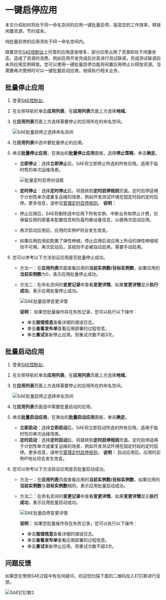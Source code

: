 # 一键启停应用

本文介绍如何将处于同一命名空间的应用一键批量启停，提高您的工作效率，释放闲置资源，节约成本。

待批量启停的应用须处于同一命名空间内。

随着您在[SAE控制台](https://sae.console.aliyun.com)上托管的应用逐渐增多，部分应用占用了资源却处于闲置状态，造成了资源的浪费。例如应用开发完成后对其进行测试联调，完成测试联调后未将应用实例释放。您可以使用一键批量启停功能将闲置应用停止以释放资源。当需要再次使用时可以一键批量启动应用，继续执行相关业务。

## 批量停止应用

1.  登录[SAE控制台](https://sae.console.aliyun.com)。

2.  在左侧导航栏单击**应用列表**，在**应用列表**页面上方选择**地域**。

3.  在**应用列表**页面上方选择需要停止的应用所在的命名空间。

    ![SAE批量启停之选择命名空间](https://static-aliyun-doc.oss-accelerate.aliyuncs.com/assets/img/zh-CN/3350975061/p68335.png)

4.  在**应用列表**中选中要批量停止的应用。

5.  单击**批量停止应用**，在弹出的**批量停止应用**面板，选择**停止策略**，单击**确定**。

    -   **立即停止**：选择**立即停止**后，SAE将立即停止所选的所有应用。适用于临时性的单次运维场景。

        ![批量定时启停对话框](https://static-aliyun-doc.oss-accelerate.aliyuncs.com/assets/img/zh-CN/3350975061/p184098.png)

    -   **定时停止**：选择**定时停止**后，将跳转到**定时启停规则**页面。定时启停适用于计划性单次或重复运维的场景，例如开发测试环境在固定时段的定时启停。更多信息，请参见[管理定时启停规则](/cn.zh-CN/应用管理/命名空间管理/管理定时启停规则.md)。
    **说明：**

    -   停止应用后，SAE将删除选中应用下所有实例、中断业务和停止计费，仅保留应用的原基本配置信息和负载均衡设备信息，以便再次启动应用。
    -   再次启动应用后，应用的实例IP将会发生改变。
    -   如果应用启用前配置了弹性伸缩，停止应用后该应用上所设的弹性伸缩规则不可用。再次启动后，该规则不会被自动启用，需要手动启用。
6.  您可以参考以下方法验证应用是否批量停止成功。

    -   方法一：在**应用列表**页面查看应用的**当前实例数/目标实例数**，如果应用的**当前实例数**为0，表示应用批量停止成功。
    -   方法二：在命名空间的**变更记录**中查看**变更详情**，如果**变更详情**显示**执行成功**，表示应用批量停止成功。

        ![SAE批量启停变更详情](https://static-aliyun-doc.oss-accelerate.aliyuncs.com/assets/img/zh-CN/3350975061/p58265.png)

        **说明：** 如果您批量操作存在失败记录，您可以执行以下操作：

        -   单击**报错信息**查看详细的错误日志。
        -   单击**查看发布单**查看应用部署的过程信息。
        -   单击**重试**重新停止应用，但重试次数不超3次。

## 批量启动应用

1.  登录[SAE控制台](https://sae.console.aliyun.com)。

2.  在左侧导航栏单击**应用列表**，在**应用列表**页面上方选择**地域**。

3.  在**应用列表**页面上方选择需要停止的应用所在的命名空间。

    ![SAE批量启停之选择命名空间](https://static-aliyun-doc.oss-accelerate.aliyuncs.com/assets/img/zh-CN/3350975061/p68335.png)

4.  在**应用列表**页面选中需要批量启动的应用。

5.  单击**批量启动应用**，在弹出的**批量启动应用**面板，单击**确定**。

    -   **立即启动**：选择**立即启动**后，SAE将立即启动所选的所有应用。适用于临时性的单次运维场景。
    -   **定时启动**：选择**定时启动**后，将跳转到**定时启停规则**页面。定时启停适用于计划性单次或重复运维的场景，例如开发测试环境在固定时段的定时启停。更多信息，请参见[管理定时启停规则](/cn.zh-CN/应用管理/命名空间管理/管理定时启停规则.md)。
    **说明：** 启动应用后，应用的实例IP地址将会发生改变。

6.  您可以参考以下方法验证应用是否批量启动成功。

    -   方法一：在**应用列表**页面查看应用的**当前实例数/目标实例数**，如果应用的**当前实例数**与**目标实例数**相同，表示应用批量启动成功。
    -   方法二：在命名空间的**变更记录**中查看**变更详情**，如果**变更详情**显示**执行成功**，表示应用批量启动成功。

        ![SAE批量启停变更详情](https://static-aliyun-doc.oss-accelerate.aliyuncs.com/assets/img/zh-CN/3350975061/p58265.png)

        **说明：** 如果您批量操作存在失败记录，您可以执行以下操作：

        -   单击**报错信息**查看详细的错误日志。
        -   单击**查看发布单**查看应用部署的过程信息。
        -   单击**重试**重新停止应用，但重试次数不超3次。

## 问题反馈

如果您在使用SAE过程中有任何疑问，欢迎您扫描下面的二维码加入钉钉群进行反馈。

![SAE钉钉群2](https://static-aliyun-doc.oss-accelerate.aliyuncs.com/assets/img/zh-CN/9515823061/p72048.png)

